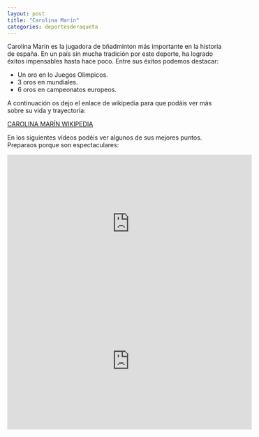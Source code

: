 ```yaml
---
layout: post
title: "Carolina Marín"
categories: deportesderaqueta
---
```


Carolina Marín es la jugadora de bñadminton más importante en la historia de españa. En un país sin mucha tradición por este deporte, ha logrado éxitos impensables hasta hace poco. Entre sus éxitos podemos destacar:
* Un oro en lo Juegos Olímpicos.
* 3 oros en mundiales.
* 6 oros en campeonatos europeos.

A continuación os dejo el enlace de wikipedia para que podáis ver más sobre su vida y trayectoria: 

[CAROLINA MARÍN WIKIPEDIA](https://es.wikipedia.org/wiki/Carolina_Mar%C3%ADn)

En los siguientes vídeos podéis ver algunos de sus mejores puntos. Preparaos porque son espectaculares:

<iframe width="560" height="315" src="https://www.youtube.com/embed/BxZYEChSmPo" title="YouTube video player" frameborder="0" allow="accelerometer; autoplay; clipboard-write; encrypted-media; gyroscope; picture-in-picture" allowfullscreen></iframe>

<iframe width="560" height="315" src="https://www.youtube.com/embed/lLe-gA2aLnc" title="YouTube video player" frameborder="0" allow="accelerometer; autoplay; clipboard-write; encrypted-media; gyroscope; picture-in-picture" allowfullscreen></iframe>

